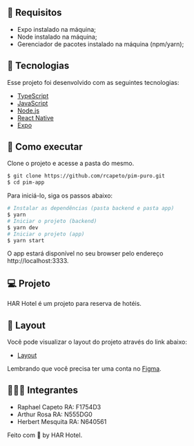 ## 📜 Requisitos
- Expo instalado na máquina;
- Node instalado na máquina;
- Gerenciador de pacotes instalado na máquina (npm/yarn);

## 🧪 Tecnologias

Esse projeto foi desenvolvido com as seguintes tecnologias:

- [TypeScript](https://www.typescriptlang.org/)
- [JavaScript](https://developer.mozilla.org/pt-BR/docs/Web/JavaScript)
- [Node.js](https://nodejs.org/)
- [React Native](https://facebook.github.io/react-native/)
- [Expo](https://expo.io/)

## 🚀 Como executar

Clone o projeto e acesse a pasta do mesmo.

```bash
$ git clone https://github.com/rcapeto/pim-puro.git
$ cd pim-app
```

Para iniciá-lo, siga os passos abaixo:
```bash
# Instalar as dependências (pasta backend e pasta app)
$ yarn
# Iniciar o projeto (backend)
$ yarn dev
# Iniciar o projeto (app)
$ yarn start
```
O app estará disponível no seu browser pelo endereço http://localhost:3333.

## 💻 Projeto

HAR Hotel é um projeto para reserva de hotéis.

## 🔖 Layout

Você pode visualizar o layout do projeto através do link abaixo:

- [Layout](https://www.figma.com/file/wPoXn7fP5P75eqEQu2qvpr/Hotel-Website-Design-(Community)?node-id=0%3A1) 

Lembrando que você precisa ter uma conta no [Figma](http://figma.com/).

## 👨🏻‍💻 Integrantes
- Raphael Capeto RA: F1754D3
- Arthur Rosa RA: N555DG0
- Herbert Mesquita RA: N640561

Feito com 🖤 by HAR Hotel.